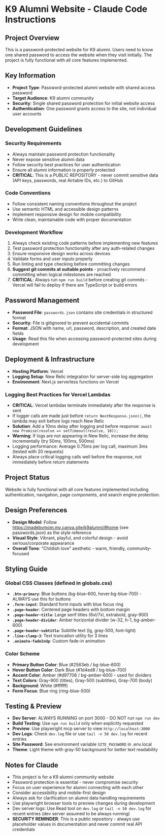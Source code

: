 # K9 Alumni Website - Claude Code Instructions

## Project Overview
This is a password-protected website for K9 alumni. Users need to know one shared password to access the website when they visit initially. The project is fully functional with all core features implemented.

## Key Information
- **Project Type**: Password-protected alumni website with shared access password
- **Target Audience**: K9 alumni community
- **Security**: Single shared password protection for initial website access
- **Authentication**: One password grants access to the site, not individual user accounts

## Development Guidelines

### Security Requirements
- Always maintain password protection functionality
- Never expose sensitive alumni data
- Follow security best practices for user authentication
- Ensure all alumni information is properly protected
- **CRITICAL**: This is a PUBLIC REPOSITORY - never commit sensitive data (API keys, passwords, real Airtable IDs, etc.) to GitHub

### Code Conventions
- Follow consistent naming conventions throughout the project
- Use semantic HTML and accessible design patterns
- Implement responsive design for mobile compatibility
- Write clean, maintainable code with proper documentation

### Development Workflow
1. Always check existing code patterns before implementing new features
2. Test password protection functionality after any auth-related changes
3. Ensure responsive design works across devices
4. Validate forms and user inputs properly
5. Run linting and type checking before committing changes
6. **Suggest git commits at suitable points** - proactively recommend committing when logical milestones are reached
7. **CRITICAL**: Always run `npm run build` before creating git commits - Vercel will fail to deploy if there are TypeScript or build errors

## Password Management
- **Password File**: `passwords.json` contains site credentials in structured format
- **Security**: File is gitignored to prevent accidental commits
- **Format**: JSON with name, url, password, description, and created date fields
- **Usage**: Read this file when accessing password-protected sites during development

## Deployment & Infrastructure
- **Hosting Platform**: Vercel
- **Logging Setup**: New Relic integration for server-side log aggregation
- **Environment**: Next.js serverless functions on Vercel

### Logging Best Practices for Vercel Lambdas
- **CRITICAL**: Vercel lambdas terminate immediately after the response is sent
- If logger calls are made just before `return NextResponse.json()`, the lambda may exit before logs reach New Relic
- **Solution**: Add a 10ms delay after logging and before response: `await new Promise(resolve => setTimeout(resolve, 10));`
- **Warning**: If logs are not appearing in New Relic, increase the delay incrementally (try 50ms, 100ms, 500ms)
- Logging performance: Average 0.75ms per log call, maximum 3ms (tested with 20 requests)
- Always place critical logging calls well before the response, not immediately before return statements

## Project Status
Website is fully functional with all core features implemented including authentication, navigation, page components, and search engine protection.

## Design Preferences
- **Design Model**: Follow https://madebymom.my.canva.site/k9alumni/#home (see passwords.json) as the style reference
- **Visual Style**: Vibrant, playful, and colorful design - avoid serious/corporate appearance
- **Overall Tone**: "Childish love" aesthetic - warm, friendly, community-focused

## Styling Guide

### Global CSS Classes (defined in globals.css)
- **`.btn-primary`**: Blue buttons (bg-blue-600, hover:bg-blue-700) - ALWAYS use this for buttons
- **`.form-input`**: Standard form inputs with blue focus ring
- **`.page-header`**: Centered page headers with bottom margin
- **`.page-header-title`**: Large serif titles (6xl/7xl, extrabold, gray-900)
- **`.page-header-divider`**: Amber horizontal divider (w-32, h-1, bg-amber-600)
- **`.page-header-subtitle`**: Subtitle text (lg, gray-500, font-light)
- **`.line-clamp-3`**: Text truncation utility for 3 lines
- **`.animate-fadeInUp`**: Custom fade-in animation

### Color Scheme
- **Primary Button Color**: Blue (#2563eb / bg-blue-600)
- **Hover Button Color**: Dark Blue (#1d4ed8 / bg-blue-700)
- **Accent Color**: Amber (#d97706 / bg-amber-600) - used for dividers
- **Text Colors**: Gray-900 (titles), Gray-500 (subtitles), Gray-700 (body)
- **Background**: White (#ffffff)
- **Form Focus**: Blue ring (ring-blue-500)


## Testing & Preview
- **Dev Server**: ALWAYS RUNNING on port 3000 - DO NOT run `npm run dev`
- **Build Testing**: Use `npm run build` only when explicitly requested
- **Preview**: Use playwright mcp server to view `http://localhost:3000`
- **Dev Logs**: Check `dev.log` file or use `tail -n 50 dev.log` for recent entries
- **Site Password**: See environment variable `SITE_PASSWORD` in .env.local
- **Theme**: Light theme with gray-50 background for better text readability

## Notes for Claude
- This project is for a K9 alumni community website
- Password protection is essential - never compromise security
- Focus on user experience for alumni connecting with each other
- Consider accessibility and mobile-first design
- Always ask for clarification on alumni data handling requirements
- Use playwright browser tools to preview changes during development
- Dev server logs: Use Read tool on `dev.log` or `tail -n 50 dev.log` for recent entries (dev server assumed to be always running)
- **SECURITY REMINDER**: This is a public repository - always use placeholder values in documentation and never commit real API credentials